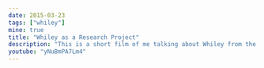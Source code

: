 ```yaml
---
date: 2015-03-23
tags: ["whiley"]
mine: true
title: "Whiley as a Research Project"
description: "This is a short film of me talking about Whiley from the perspective of a research project conducted at Victoria University.  The talk was used for marketing purposes."
youtube: "yNuBmPA7Lm4"
---
```

